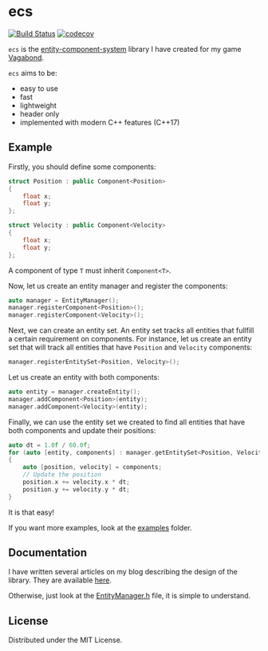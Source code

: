 # ecs

[![Build Status](https://travis-ci.org/pvigier/ecs.svg?branch=master)](https://travis-ci.org/pvigier/ecs)
[![codecov](https://codecov.io/gh/pvigier/ecs/branch/master/graph/badge.svg)](https://codecov.io/gh/pvigier/ecs)

`ecs` is the [entity-component-system](https://en.wikipedia.org/wiki/Entity_component_system) library I have created for my game [Vagabond](https://pvigier.github.io/tag/vagabond).

`ecs` aims to be:

* easy to use
* fast
* lightweight
* header only
* implemented with modern C++ features (C++17)

## Example

Firstly, you should define some components:

```cpp
struct Position : public Component<Position>
{
    float x;
    float y;
};

struct Velocity : public Component<Velocity>
{
    float x;
    float y;
};
```

A component of type `T` must inherit `Component<T>`.

Now, let us create an entity manager and register the components:

```cpp
auto manager = EntityManager();
manager.registerComponent<Position>();
manager.registerComponent<Velocity>();
```

Next, we can create an entity set. An entity set tracks all entities that fullfill a certain requirement on components. For instance, let us create an entity set that will track all entities that have `Position` and `Velocity` components:

```cpp
manager.registerEntitySet<Position, Velocity>();
```

Let us create an entity with both components:

```cpp
auto entity = manager.createEntity();
manager.addComponent<Position>(entity);
manager.addComponent<Velocity>(entity);
```

Finally, we can use the entity set we created to find all entities that have both components and update their positions:

```cpp
auto dt = 1.0f / 60.0f;
for (auto [entity, components] : manager.getEntitySet<Position, Velocity>())
{
    auto [position, velocity] = components;
    // Update the position
    position.x += velocity.x * dt;
    position.y += velocity.y * dt;
}
```

It is that easy!

If you want more examples, look at the [examples](https://github.com/pvigier/ecs/tree/master/examples) folder.

## Documentation

I have written several articles on my blog describing the design of the library. They are available [here](https://pvigier.github.io/2019/07/07/entity-component-system-part1.html).

Otherwise, just look at the [EntityManager.h](https://github.com/pvigier/ecs/blob/master/include/ecs/EntityManager.h) file, it is simple to understand.

## License

Distributed under the MIT License.